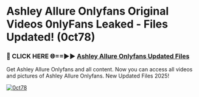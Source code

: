 # Ashley Allure Onlyfans Original Videos 0nlyFans Leaked - Files Updated! (0ct78)

<h3>🔴 CLICK HERE 🌐==►► <a href="https://tinyurl.com/2wckxsce" rel="nofollow">Ashley Allure Onlyfans Updated Files</a></h3>

Get Ashley Allure Onlyfans and all content. Now you can access all videos and pictures of Ashley Allure Onlyfans. New Updated Files 2025!

[![0ct78](https://i.imgur.com/AFduVYN.gif)](https://tinyurl.com/2wckxsce)
